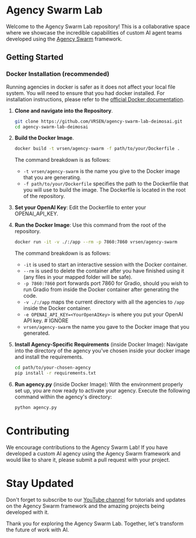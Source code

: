 # Agency Swarm Lab
Welcome to the Agency Swarm Lab repository! This is a collaborative space where we showcase the incredible capabilities of custom AI agent teams developed using the [Agency Swarm](https://github.com/VRSEN/agency-swarm) framework.

## Getting Started 

### Docker Installation (recommended)


Running agencies in docker is safer as it does not affect your local file system. You will need to ensure that you had docker installed. For installation instructions, please refer to the [official Docker documentation](https://docs.docker.com/get-docker/).

1. **Clone and navigate into the Repository**.

    ```bash
    git clone https://github.com/VRSEN/agency-swarm-lab-deimosai.git
    cd agency-swarm-lab-deimosai
    ```
   
2. **Build the Docker Image**.

    ```bash
   docker build -t vrsen/agency-swarm -f path/to/your/Dockerfile .
    ```
   
    The command breakdown is as follows:
      - `-t vrsen/agency-swarm` is the name you give to the Docker image that you are generating.
      - `-f path/to/your/Dockerfile` specifies the path to the Dockerfile that you will use to build the image. The Dockerfile is located in the root of the repository.
   
3. **Set your OpenAI Key**: Edit the Dockerfile to enter your OPENAI_API_KEY.
4. **Run the Docker Image**: Use this command from the root of the repository.
    ```bash
    docker run -it -v ./:/app --rm -p 7860:7860 vrsen/agency-swarm
    ```
   The command breakdown is as follows:

   - `-it` is used to start an interactive session with the Docker container.
   - `--rm` is used to delete the container after you have finished using it (any files in your mapped folder will be safe).
   - `-p 7860:7860` port forwards port 7860 for Gradio, should you wish to run Gradio from inside the Docker container after generating the code.
   - `-v ./:/app` maps the current directory with all the agencies to `/app` inside the Docker container.
   - `-e OPENAI_API_KEY=<YourOpenAIKey>` is where you put your OpenAI API key. # IGNORE
   - `vrsen/agency-swarm` the name you gave to the Docker image that you generated. 
   

5. **Install Agency-Specific Requirements** (inside Docker Image): Navigate into the directory of the agency you've chosen inside your docker image and install the requirements.

    ```bash
    cd path/to/your-chosen-agency
    pip install -r requirements.txt
    ```
   
6. **Run agency.py** (inside Docker Image): With the environment properly set up, you are now ready to activate your agency. Execute the following command within the agency's directory:

    ```bash
    python agency.py
    ```

# Contributing
We encourage contributions to the Agency Swarm Lab! If you have developed a custom AI agency using the Agency Swarm framework and would like to share it, please submit a pull request with your project.

# Stay Updated
Don't forget to subscribe to our [YouTube channel](https://youtube.com/@vrsen?si=l_6znuALa3IOl6ft) for tutorials and updates on the Agency Swarm framework and the amazing projects being developed with it.

Thank you for exploring the Agency Swarm Lab. Together, let's transform the future of work with AI.
